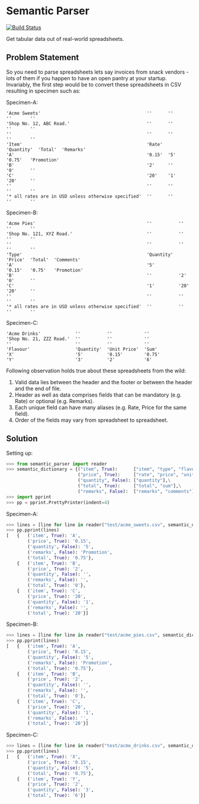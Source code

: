 Semantic Parser
===============

[![Build Status](https://travis-ci.org/alixedi/semantic_parser.png)](https://travis-ci.org/alixedi/semantic_parser)

Get tabular data out of real-world spreadsheets.


Problem Statement
-----------------

So you need to parse spreadsheets lets say invoices from snack vendors - lots of them if you happen to have an open pantry at your startup. Invariably, the first step would be to convert these spreadsheets in CSV resulting in specimen such as:

Specimen-A:

    'Acme Sweets'                                        ''      ''          ''       ''
    'Shop No. 12, ABC Road.'                             ''      ''          ''       ''
    ''                                                   ''      ''          ''       ''
    'Item'                                               'Rate'  'Quantity'  'Total'  'Remarks'
    'A'                                                  '0.15'  '5'         '0.75'   'Promotion'
    'B'                                                  '2'     ''          '0'      ''
    'C'                                                  '20'    '1'         '20'     ''
    ''                                                   ''      ''          ''       ''
    '* all rates are in USD unless otherwise specified'  ''      ''          ''       ''

Specimen-B:

    'Acme Pies'                                          ''          ''       ''       ''
    'Shop No. 121, XYZ Road.'                            ''          ''       ''       ''
    ''                                                   ''          ''       ''       ''
    'Type'                                               'Quantity'  'Price'  'Total'  'Comments'
    'A'                                                  '5'         '0.15'   '0.75'   'Promotion'
    'B'                                                  ''          '2'      '0'      ''
    'C'                                                  '1'         '20'     '20'     ''
    ''                                                   ''          ''       ''       ''
    '* all rates are in USD unless otherwise specified'  ''          ''       ''       ''

Specimen-C:

    'Acme Drinks'             ''          ''            ''
    'Shop No. 21, ZZZ Road.'  ''          ''            ''
    ''                        ''          ''            ''
    'Flavour'                 'Quantity'  'Unit Price'  'Sum'
    'X'                       '5'         '0.15'        '0.75'
    'Y'                       '3'         '2'           '6'


Following observation holds true about these spreadsheets from the wild:

1. Valid data lies between the header and the footer or between the header and the end of file.
2. Header as well as data comprises fields that can be mandatory (e.g. Rate) or optional (e.g. Remarks).
3. Each unique field can have many aliases (e.g. Rate, Price for the same field).
4. Order of the fields may vary from spreadsheet to spreadsheet.


Solution
--------

Setting up:

```python
>>> from semantic_parser import reader
>>> semantic_dictionary = {("item", True):      ["item", "type", "flavour"],\
                           ("price", True):     ["rate", "price", "unit price"],\
                           ("quantity", False): ["quantity"],\
                           ("total", True):     ["total", "sum"],\
                           ("remarks", False):  ["remarks", "comments"]}
>>> import pprint
>>> pp = pprint.PrettyPrinter(indent=4)
```

Specimen-A:

```python
>>> lines = [line for line in reader("test/acme_sweets.csv", semantic_dictionary)]
>>> pp.pprint(lines)
[   {   ('item', True): 'A',
        ('price', True): '0.15',
        ('quantity', False): '5',
        ('remarks', False): 'Promotion',
        ('total', True): '0.75'},
    {   ('item', True): 'B',
        ('price', True): '2',
        ('quantity', False): '',
        ('remarks', False): '',
        ('total', True): '0'},
    {   ('item', True): 'C',
        ('price', True): '20',
        ('quantity', False): '1',
        ('remarks', False): '',
        ('total', True): '20'}]
```

Specimen-B:

```python
>>> lines = [line for line in reader("test/acme_pies.csv", semantic_dictionary)]
>>> pp.pprint(lines)
[   {   ('item', True): 'A',
        ('price', True): '0.15',
        ('quantity', False): '5',
        ('remarks', False): 'Promotion',
        ('total', True): '0.75'},
    {   ('item', True): 'B',
        ('price', True): '2',
        ('quantity', False): '',
        ('remarks', False): '',
        ('total', True): '0'},
    {   ('item', True): 'C',
        ('price', True): '20',
        ('quantity', False): '1',
        ('remarks', False): '',
        ('total', True): '20'}]
```

Specimen-C:

```python
>>> lines = [line for line in reader("test/acme_drinks.csv", semantic_dictionary)]
>>> pp.pprint(lines)
[   {   ('item', True): 'X',
        ('price', True): '0.15',
        ('quantity', False): '5',
        ('total', True): '0.75'},
    {   ('item', True): 'Y',
        ('price', True): '2',
        ('quantity', False): '3',
        ('total', True): '6'}]
```
